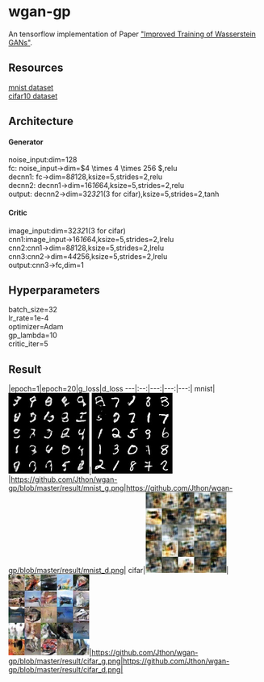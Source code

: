 # wgan-gp
An tensorflow implementation of Paper ["Improved Training of Wasserstein GANs"](https://arxiv.org/pdf/1704.00028.pdf).
## Resources
[mnist dataset](http://yann.lecun.com/exdb/mnist/) <br>
[cifar10 dataset](https://www.cs.toronto.edu/~kriz/cifar.html) <br>
## Architecture
#### Generator
noise_input:dim=128 <br>
fc: noise_input->dim=$4 \times 4 \times 256 $,relu <br>
decnn1: fc->dim=8*8*128,ksize=5,strides=2,relu <br>
decnn2: decnn1->dim=16*16*64,ksize=5,strides=2,relu <br>
output: decnn2->dim=32*32*1(3 for cifar),ksize=5,strides=2,tanh <br>
#### Critic
image_input:dim=32*32*1(3 for cifar) <br>
cnn1:image_input->16*16*64,ksize=5,strides=2,lrelu <br>
cnn2:cnn1->dim=8*8*128,ksize=5,strides=2,lrelu <br>
cnn3:cnn2->dim=4*4*256,ksize=5,strides=2,lrelu <br>
output:cnn3->fc,dim=1 <br>
## Hyperparameters
batch_size=32 <br>
lr_rate=1e-4  <br>
optimizer=Adam <br>
gp_lambda=10 <br>
critic_iter=5 <br>
## Result
   |epoch=1|epoch=20|g_loss|d_loss
---|:--:|---:|---:|---:|
mnist|![mnist_epoch=1](https://github.com/Jthon/wgan-gp/blob/master/result/mnist/epoch%3D1.jpg)|![mnist_epoch=20](https://github.com/Jthon/wgan-gp/blob/master/result/mnist/epoch%3D20.jpg)|https://github.com/Jthon/wgan-gp/blob/master/result/mnist_g.png|https://github.com/Jthon/wgan-gp/blob/master/result/mnist_d.png|
cifar|![cifar_epoch=1](https://github.com/Jthon/wgan-gp/blob/master/result/cifar/epoch%3D1.jpg)|![cifar_epoch=20](https://github.com/Jthon/wgan-gp/blob/master/result/cifar/epoch%3D20.jpg)|https://github.com/Jthon/wgan-gp/blob/master/result/cifar_g.png|https://github.com/Jthon/wgan-gp/blob/master/result/cifar_d.png|

